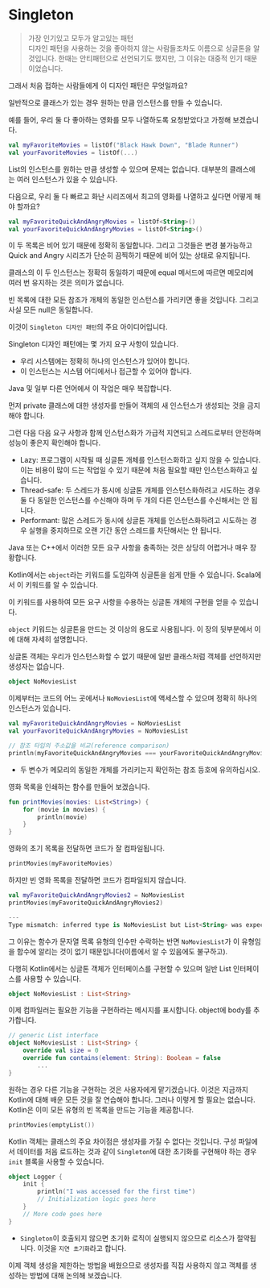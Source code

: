 # Singleton
> 가장 인기있고 모두가 알고있는 패턴<br>
디자인 패턴을 사용하는 것을 좋아하지 않는 사람들조차도 이름으로 싱글톤을 알 것입니다.
한때는 안티패턴으로 선언되기도 했지만, 그 이유는 대중적 인기 때문이었습니다.

그래서 처음 접하는 사람들에게 이 디자인 패턴은 무엇일까요?

일반적으로 클래스가 있는 경우 원하는 만큼 인스턴스를 만들 수 있습니다. 

예를 들어, 우리 둘 다 좋아하는 영화를 모두 나열하도록 요청받았다고 가정해 보겠습니다.

```kotlin
val myFavoriteMovies = listOf("Black Hawk Down", "Blade Runner")
val yourFavoriteMovies = listOf(...)
```

List의 인스턴스를 원하는 만큼 생성할 수 있으며 문제는 없습니다. 대부분의 클래스에는 여러 인스턴스가 있을 수 있습니다.

다음으로, 우리 둘 다 빠르고 화난 시리즈에서 최고의 영화를 나열하고 싶다면 어떻게 해야 할까요?

```kotlin
val myFavoriteQuickAndAngryMovies = listOf<String>()
val yourFavoriteQuickAndAngryMovies = listOf<String>()
```
이 두 목록은 비어 있기 때문에 정확히 동일합니다. 그리고 그것들은 변경 불가능하고 Quick and Angry 시리즈가 단순히 끔찍하기 때문에 비어 있는 상태로 유지됩니다.

클래스의 이 두 인스턴스는 정확히 동일하기 때문에 equal 메서드에 따르면 메모리에 여러 번 유지하는 것은 의미가 없습니다. 

빈 목록에 대한 모든 참조가 개체의 동일한 인스턴스를 가리키면 좋을 것입니다. 그리고 사실 모든 null은 동일합니다.

이것이 `Singleton 디자인 패턴`의 주요 아이디어입니다.

Singleton 디자인 패턴에는 몇 가지 요구 사항이 있습니다.
- 우리 시스템에는 정확히 하나의 인스턴스가 있어야 합니다.
- 이 인스턴스는 시스템 어디에서나 접근할 수 있어야 합니다.

Java 및 일부 다른 언어에서 이 작업은 매우 복잡합니다. 

먼저 private 클래스에 대한 생성자를 만들어 객체의 새 인스턴스가 생성되는 것을 금지해야 합니다.

그런 다음 다음 요구 사항과 함께 인스턴스화가 가급적 지연되고 스레드로부터 안전하며 성능이 좋은지 확인해야 합니다.

- Lazy: 프로그램이 시작될 때 싱글톤 개체를 인스턴스화하고 싶지 않을 수 있습니다. 이는 비용이 많이 드는 작업일 수 있기 때문에 처음 필요할 때만 인스턴스화하고 싶습니다.
- Thread-safe: 두 스레드가 동시에 싱글톤 개체를 인스턴스화하려고 시도하는 경우 둘 다 동일한 인스턴스를 수신해야 하며 두 개의 다른 인스턴스를 수신해서는 안 됩니다.
- Performant: 많은 스레드가 동시에 싱글톤 개체를 인스턴스화하려고 시도하는 경우 실행을 중지하므로 오랜 기간 동안 스레드를 차단해서는 안 됩니다.

Java 또는 C++에서 이러한 모든 요구 사항을 충족하는 것은 상당히 어렵거나 매우 장황합니다.

Kotlin에서는 `object`라는 키워드를 도입하여 싱글톤을 쉽게 만들 수 있습니다. Scala에서 이 키워드를 알 수 있습니다. 

이 키워드를 사용하여 모든 요구 사항을 수용하는 싱글톤 개체의 구현을 얻을 수 있습니다.

`object` 키워드는 싱글톤을 만드는 것 이상의 용도로 사용됩니다. 이 장의 뒷부분에서 이에 대해 자세히 설명합니다.

싱글톤 객체는 우리가 인스턴스화할 수 없기 때문에 일반 클래스처럼 객체를 선언하지만 생성자는 없습니다.
```kotlin
object NoMoviesList
```

이제부터는 코드의 어느 곳에서나 `NoMoviesList`에 액세스할 수 있으며 정확히 하나의 인스턴스가 있습니다.
```kotlin
val myFavoriteQuickAndAngryMovies = NoMoviesList
val yourFavoriteQuickAndAngryMovies = NoMoviesList

// 참조 타입의 주소값을 비교(reference comparison)
println(myFavoriteQuickAndAngryMovies === yourFavoriteQuickAndAngryMovies)
```
- 두 변수가 메모리의 동일한 개체를 가리키는지 확인하는 참조 등호에 유의하십시오.

영화 목록을 인쇄하는 함수를 만들어 보겠습니다.
```kotlin
fun printMovies(movies: List<String>) {
    for (movie in movies) {
        println(movie)
    }
}
```

영화의 초기 목록을 전달하면 코드가 잘 컴파일됩니다.
```kotlin
printMovies(myFavoriteMovies)
```

하지만 빈 영화 목록을 전달하면 코드가 컴파일되지 않습니다.
```kotlin
val myFavoriteQuickAndAngryMovies2 = NoMoviesList
printMovies(myFavoriteQuickAndAngryMovies2)

---
Type mismatch: inferred type is NoMoviesList but List<String> was expected
```
그 이유는 함수가 문자열 목록 유형의 인수만 수락하는 반면 `NoMoviesList`가 이 유형임을 함수에 알리는 것이 없기 때문입니다(이름에서 알 수 있음에도 불구하고).

다행히 Kotlin에서는 싱글톤 객체가 인터페이스를 구현할 수 있으며 일반 List 인터페이스를 사용할 수 있습니다.
```kotlin
object NoMoviesList : List<String>
```
이제 컴파일러는 필요한 기능을 구현하라는 메시지를 표시합니다. 
object에 body를 추가합니다. 

```kotlin
// generic List interface
object NoMoviesList : List<String> {
    override val size = 0
    override fun contains(element: String): Boolean = false
        ...
}
```
원하는 경우 다른 기능을 구현하는 것은 사용자에게 맡기겠습니다. 
이것은 지금까지 Kotlin에 대해 배운 모든 것을 잘 연습해야 합니다. 그러나 이렇게 할 필요는 없습니다. 
Kotlin은 이미 모든 유형의 빈 목록을 만드는 기능을 제공합니다.
```kotlin
printMovies(emptyList())
```

Kotlin 객체는 클래스의 주요 차이점은 생성자를 가질 수 없다는 것입니다. 
구성 파일에서 데이터를 처음 로드하는 것과 같이 `Singleton`에 대한 초기화를 구현해야 하는 경우 `init` 블록을 사용할 수 있습니다.
```kotlin
object Logger {
    init {
        println("I was accessed for the first time")
        // Initialization logic goes here
    }
    // More code goes here
}
```
- `Singleton`이 호출되지 않으면 초기화 로직이 실행되지 않으므로 리소스가 절약됩니다. 이것을 `지연 초기화`라고 합니다.

이제 객체 생성을 제한하는 방법을 배웠으므로 생성자를 직접 사용하지 않고 객체를 생성하는 방법에 대해 논의해 보겠습니다.
